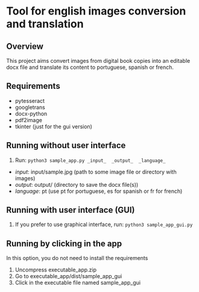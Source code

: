 # Tool for english images conversion and translation

## Overview

This project aims convert images from digital book copies into an editable docx file and translate its content to portuguese, spanish or french.

## Requirements
- pytesseract
- googletrans
- docx-python
- pdf2image
- tkinter (just for the gui version)

## Running without user interface
1. Run:  ``` python3 sample_app.py _input_  _output_  _language_ ``` 
- _input_: input/sample.jpg (path to some image file or directory with images)
- _output_: output/ (directory to save the docx file(s))
- _language_: pt (use pt for portuguese, es for spanish or fr for french)

## Running with user interface (GUI)
1. If you prefer to use graphical interface, run: ``` python3 sample_app_gui.py ```

## Running by clicking in the app
In this option, you do not need to install the requirements
1. Uncompress executable_app.zip
2. Go to executable_app/dist/sample_app_gui
3. Click in the executable file named sample_app_gui
